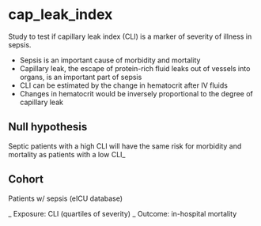 # cap_leak_index
Study to test if capillary leak index (CLI) is a marker of severity of illness in sepsis.  
 - Sepsis is an important cause of morbidity and mortality
 - Capillary leak, the escape of protein-rich fluid leaks out of vessels into organs, is an important part of sepsis
 - CLI can be estimated by the change in hematocrit after IV fluids
 - Changes in hematocrit would be inversely proportional to the degree of capillary leak  
   
## Null hypothesis
Septic patients with a high CLI will have the same risk for morbidity and mortality as patients with a low CLI_
## Cohort
Patients w/ sepsis (eICU database)

_ Exposure: CLI (quartiles of severity)
_ Outcome: in-hospital mortality
